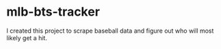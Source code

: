 # mlb-bts-tracker
I created this project to scrape baseball data and figure out who will most likely get a hit.